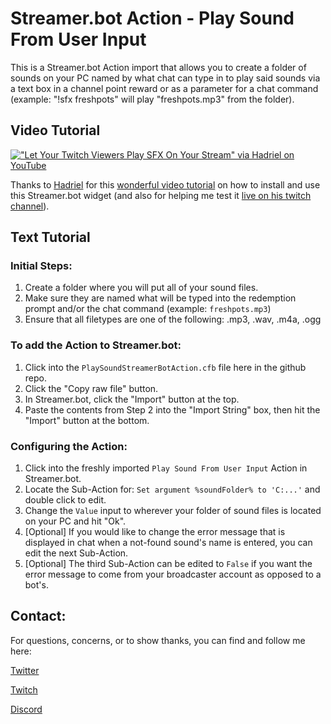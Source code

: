 # Streamer.bot Action - Play Sound From User Input

This is a Streamer.bot Action import that allows you to create a folder of sounds on your PC named by what chat can type in to play said sounds via a text box in a channel point reward or as a parameter for a chat command (example: "!sfx freshpots" will play "freshpots.mp3" from the folder).

## Video Tutorial

[!["Let Your Twitch Viewers Play SFX On Your Stream" via Hadriel on YouTube](https://img.youtube.com/vi/Hje2hAqQSac/0.jpg)](https://www.youtube.com/watch?v=Hje2hAqQSac)

Thanks to [Hadriel](https://www.twitch.tv/iamhadriel) for this [wonderful video tutorial](https://www.youtube.com/watch?v=Hje2hAqQSac) on how to install and use this Streamer.bot widget (and also for helping me test it [live on his twitch channel](https://www.twitch.tv/iamhadriel)).

## Text Tutorial

### Initial Steps:
1. Create a folder where you will put all of your sound files.
2. Make sure they are named what will be typed into the redemption prompt and/or the chat command (example: `freshpots.mp3`)
3. Ensure that all filetypes are one of the following: .mp3, .wav, .m4a, .ogg

### To add the Action to Streamer.bot:
1. Click into the `PlaySoundStreamerBotAction.cfb` file here in the github repo.
2. Click the "Copy raw file" button.
3. In Streamer.bot, click the "Import" button at the top.
4. Paste the contents from Step 2 into the "Import String" box, then hit the "Import" button at the bottom.

### Configuring the Action:
1. Click into the freshly imported `Play Sound From User Input` Action in Streamer.bot.
2. Locate the Sub-Action for: `Set argument %soundFolder% to 'C:...'` and double click to edit.
3. Change the `Value` input to wherever your folder of sound files is located on your PC and hit "Ok".
4. [Optional] If you would like to change the error message that is displayed in chat when a not-found sound's name is entered, you can edit the next Sub-Action.
5. [Optional] The third Sub-Action can be edited to `False` if you want the error message to come from your broadcaster account as opposed to a bot's.

## Contact:
For questions, concerns, or to show thanks, you can find and follow me here:

[Twitter](https://twitter.com/carefreeb0mb)

[Twitch](https://www.twitch.tv/carefreebomb)

[Discord](https://discord.gg/0X84YV4Sn1v0wyUa)